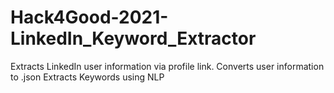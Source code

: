 # Hack4Good-2021-LinkedIn_Keyword_Extractor

Extracts LinkedIn user information via profile link.
Converts user information to .json 
Extracts Keywords using NLP
